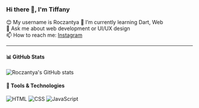 ### Hi there 👋, I'm Tiffany

😊 My username is Roczantya
🌱 I’m currently learning Dart, Web  
💬 Ask me about web development or UI/UX design  
📫 How to reach me: [Instagram](https://www.instagram.com/fannya145/)

---

#### 📊 GitHub Stats
![Roczantya's GitHub stats](https://github-readme-stats.vercel.app/api?username=Roczantya&show_icons=true&theme=radical)

#### 🧰 Tools & Technologies
![HTML](https://img.shields.io/badge/-HTML5-E34F26?style=flat&logo=html5)
![CSS](https://img.shields.io/badge/-CSS3-1572B6?style=flat&logo=css3)
![JavaScript](https://img.shields.io/badge/-JavaScript-F7DF1E?style=flat&logo=javascript)
